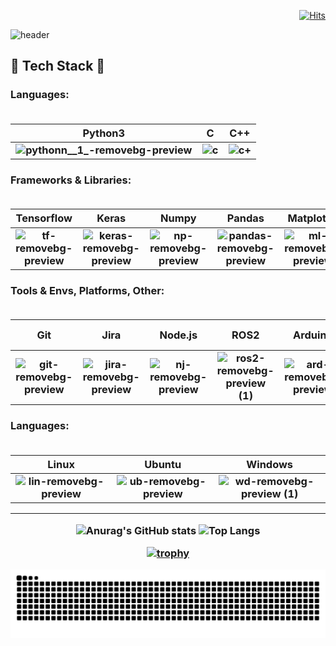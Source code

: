 <div align="right">
 
[![Hits](https://hits.seeyoufarm.com/api/count/incr/badge.svg?url=https%3A%2F%2Fgithub.com%2Fjgh05168%2F&count_bg=%2384CF4C&title_bg=%23888DFF&icon=waze.svg&icon_color=%23FAFD67&title=Github&edge_flat=false)](https://hits.seeyoufarm.com)

</div>

![header](https://capsule-render.vercel.app/api?type=slice&color=gradient&customColorList=20&height=200&section=header&text=Hello!!&desc=I'm%20Gyuhun&fontSize=70&&fontAlignY=20&descSize=25&fontAlign=80&descAlign=85&descAlignY=40&rotate=12)

 
<h2><strong>🌟 Tech Stack 🌟</strong>

<h3>Languages:

<br>
<br>

|Python3|C|C++|
|:---:|:---:|:---:|
|![pythonn__1_-removebg-preview](https://github.com/user-attachments/assets/5bca7612-bf1c-40b6-bf95-496711f5c8a7)|![c](https://github.com/user-attachments/assets/719134f5-b8c3-41c0-b853-9b9967851a89)|![c+](https://github.com/user-attachments/assets/16e07caa-c872-4afc-b6e5-c45782499a83)

<h3> Frameworks & Libraries:

<br>
<br>

|Tensorflow|Keras|Numpy|Pandas|Matplotlib|SkLearn|OpenCV
|:---:|:---:|:---:|:---:|:---:|:---:|:---:|
|![tf-removebg-preview](https://github.com/user-attachments/assets/10b6d914-e2e0-4a38-8e68-4916b4c40c46)|![keras-removebg-preview](https://github.com/user-attachments/assets/edf2c7f3-e5bd-4973-8236-300593e36c36)|![np-removebg-preview](https://github.com/user-attachments/assets/a4c8ada6-e63b-4e50-ae4e-03a038e70b5a)|![pandas-removebg-preview](https://github.com/user-attachments/assets/3784e76e-f806-4643-af6a-70b295479379)|![ml-removebg-preview](https://github.com/user-attachments/assets/d03c0215-7dd6-4dac-9235-d5c904b13367)|![sklera-removebg-preview](https://github.com/user-attachments/assets/4a083605-852d-4ce4-8090-b101d19909f6)|![cv-removebg-preview](https://github.com/user-attachments/assets/87bd6a81-c143-4034-b1e5-18bafbfbde3c)

<h3> Tools & Envs, Platforms, Other:

<br>
<br>

|Git|Jira|Node.js|ROS2|Arduino|Raspberry Pi|Socket.io|
|:---:|:---:|:---:|:---:|:---:|:---:|:---:|
|![git-removebg-preview](https://github.com/user-attachments/assets/59b4fcbb-d351-4ac2-9de5-d81380402f07)|![jira-removebg-preview](https://github.com/user-attachments/assets/99aa5741-6290-4eb5-a293-819ca5171e83)|![nj-removebg-preview](https://github.com/user-attachments/assets/2b6ebaee-bc8b-42e7-9598-1af8e666fd70)|![ros2-removebg-preview (1)](https://github.com/user-attachments/assets/8224183a-5682-4270-8a6c-cc33f8cba780)|![ard-removebg-preview](https://github.com/user-attachments/assets/9b48b44b-68e7-45b3-a673-6936a0b9924e)|![rp-removebg-preview](https://github.com/user-attachments/assets/24f098d3-f56d-4096-b9f1-229e3609b5d8)|![si-removebg-preview](https://github.com/user-attachments/assets/e24a2aef-4ad4-488d-be99-b1a819a51156)|

<h3> Languages:

<br>
<br>

|Linux|Ubuntu|Windows|
|:---:|:---:|:---:|
|![lin-removebg-preview](https://github.com/user-attachments/assets/5bcf9422-e8fe-40d3-9cd9-847dfad665fa)|![ub-removebg-preview](https://github.com/user-attachments/assets/b6d2fc95-1bf2-485a-96ae-a77a50b15ec0)|![wd-removebg-preview (1)](https://github.com/user-attachments/assets/49c05c00-dfa1-495a-9d7b-e964b96705ce)|

<hr>

<div align="center">
  
![Anurag's GitHub stats](https://github-readme-stats.vercel.app/api?username=jgh05168&show_icons=true&theme=flag-india)
![Top Langs](https://github-readme-stats.vercel.app/api/top-langs/?username=jgh05168&layout=compact&theme=flag-india)



[![trophy](https://github-profile-trophy.vercel.app/?username=jgh05168&theme=flat&row=1)](https://github.com/ryo-ma/github-profile-trophy)

<img src="https://github.com/jgh05168/jgh05168/blob/output/github-contribution-grid-snake.svg"/>


<!--
**jgh05168/jgh05168** is a ✨ _special_ ✨ repository because its `README.md` (this file) appears on your GitHub profile.

Here are some ideas to get you started:

- 🔭 I’m currently working on ...
- 🌱 I’m currently learning ...
- 👯 I’m looking to collaborate on ...
- 🤔 I’m looking for help with ...
- 💬 Ask me about ...
- 📫 How to reach me: ...
- 😄 Pronouns: ...
- ⚡ Fun fact: ...
-->
